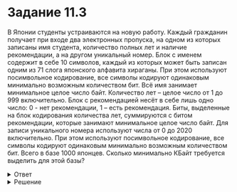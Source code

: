 # Задание 11.3

В Японии студенты устраиваются на новую работу. Каждый гражданин получает при входе два электронных пропуска, на одном из которых записаны имя студента, количество полных лет и наличие рекомендации, а на другом уникальный номер. Блок с именем содержит в себе 10 символов, каждый из которых может быть записан одним из 71 слога японского алфавита хираганы. При этом используют посимвольное кодирование, все символы кодируют одинаковым минимально возможным количеством бит. Всё имя занимает минимальное целое число байт. Количество лет – целое число от 1 до 999 включительно. Блок с рекомендацией несёт в себе лишь одно число: 0 - нет рекомендации, 1 – есть рекомендация. Биты, выделенные на блок кодирования количества лет, суммируются с битом рекомендации, которые занимают минимальное целое число байт. Для записи уникального номера используют числа от 0 до 2020 включительно. При этом используют посимвольное кодирование, все символы кодируют одинаковым минимально возможным количеством бит. Всего в базе 1000 японцев. Сколько минимально КБайт требуется выделить для этой базы? 

<details>
<summary>Ответ</summary>
12
</details>

<details>
<summary>Решение</summary>

1 символ японского алфавита из 71 символа может быть закодирован не менее, чем 7 битами. Так как символы кодируют минимально возможным числом бит, то 10 символов имени занимают 10 ⋅ 7 = 70 бит. Так как имя кодируется минимально возможным числом байт, в одном байте 8 бит, а 8 ⋅ 8 = 64 < 70 < 8 ⋅ 9 = 72, то на хранение имени отводится 72 ÷ 8 = 9 байт.

Чтобы закодировать целое число от 1 до 999 потребуется минимально 10 бит. На кодирование блока с рекомендацией потребуется 1 бит. Для записи индивидуального номера потребуется числа от 0 до 2020, то есть 11 бит. Вместе они занимают 22 бита, то есть 3 байт.

Итак, на одного японца придётся выделить 12 байт, а на 1000 - 12000 байт. Так как в 1 КБайте 1024 байт, а 11 ⋅ 1024 = 11264 < 12000 < 12 ⋅ 1024 = 12288, то на хранение базы нужно отвести хотя бы 12 КБайт. 

</details>
